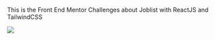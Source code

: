This is the Front End Mentor Challenges about Joblist with ReactJS and TailwindCSS

<img src="https://i.imgur.com/uB1JBix.gif" />
